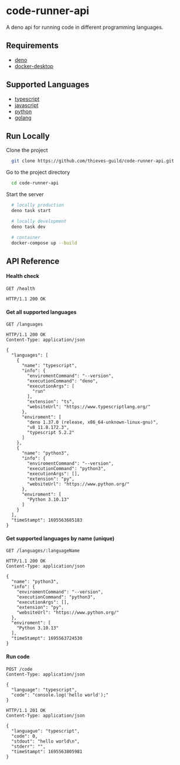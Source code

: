 # code-runner-api

A deno api for running code in different programming languages.


## Requirements

- [deno](https://deno.land/)
- [docker-desktop](https://www.docker.com/products/docker-desktop/)


## Supported Languages

- [typescript](https://www.typescriptlang.org/)
- [javascript](https://developer.mozilla.org/en-US/docs/Web/JavaScript)
- [python](https://www.python.org/)
- [golang](https://go.dev/)


## Run Locally

Clone the project

```bash
  git clone https://github.com/thieves-guild/code-runner-api.git
```

Go to the project directory

```bash
  cd code-runner-api
```

Start the server

```bash
  # locally production
  deno task start
```

```bash
  # locally development
  deno task dev
```

```bash
  # container
  docker-compose up --build
```

## API Reference

#### Health check
```http
GET /health

HTTP/1.1 200 OK
```

#### Get all supported languages

```http
GET /languages

HTTP/1.1 200 OK
Content-Type: application/json

{
  "languages": [
    {
      "name": "typescript",
      "info": {
        "enviromentCommand": "--version",
        "executionCommand": "deno",
        "executionArgs": [
          "run"
        ],
        "extension": "ts",
        "websiteUrl": "https://www.typescriptlang.org/"
      },
      "enviroment": [
        "deno 1.37.0 (release, x86_64-unknown-linux-gnu)",
        "v8 11.8.172.3",
        "typescript 5.2.2"
      ]
    },
    {
      "name": "python3",
      "info": {
        "enviromentCommand": "--version",
        "executionCommand": "python3",
        "executionArgs": [],
        "extension": "py",
        "websiteUrl": "https://www.python.org/"
      },
      "enviroment": [
        "Python 3.10.13"
      ]
    }
  ],
  "timeStampt": 1695563685183
}
```

#### Get supported languages by name (unique)

```http
GET /languages/:languageName

HTTP/1.1 200 OK
Content-Type: application/json

{
  "name": "python3",
  "info": {
    "enviromentCommand": "--version",
    "executionCommand": "python3",
    "executionArgs": [],
    "extension": "py",
    "websiteUrl": "https://www.python.org/"
  },
  "enviroment": [
    "Python 3.10.13"
  ],
  "timeStampt": 1695563724530
}
```

#### Run code

```http
POST /code
Content-Type: application/json

{
  "language": "typescript",
  "code": "console.log('hello world');"
}

HTTP/1.1 201 OK
Content-Type: application/json

{
  "languague": "typescript",
  "code": 0,
  "stdout": "hello world\n",
  "stderr": "",
  "timeStampt": 1695563805981
}
```
